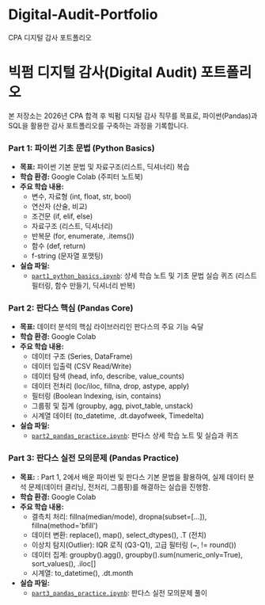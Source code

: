 # Digital-Audit-Portfolio
CPA 디지털 감사 포트폴리오

# 빅펌 디지털 감사(Digital Audit) 포트폴리오

본 저장소는 2026년 CPA 합격 후 빅펌 디지털 감사 직무를 목표로,
파이썬(Pandas)과 SQL을 활용한 감사 포트폴리오를 구축하는 과정을 기록합니다.

### Part 1: 파이썬 기초 문법 (Python Basics)

- **목표:** 파이썬 기본 문법 및 자료구조(리스트, 딕셔너리) 복습
- **학습 환경:** Google Colab (주피터 노트북)
- **주요 학습 내용:**
    - 변수, 자료형 (int, float, str, bool)
    - 연산자 (산술, 비교)
    - 조건문 (if, elif, else)
    - 자료구조 (리스트, 딕셔너리)
    - 반복문 (for, enumerate, .items())
    - 함수 (def, return)
    - f-string (문자열 포맷팅)    
- **실습 파일:**
    - [`part1_python_basics.ipynb`](./part1_python_basics.ipynb): 상세 학습 노트 및 기초 문법 실습 퀴즈 (리스트 필터링, 함수 만들기, 딕셔너리 반복)
  
### Part 2: 판다스 핵심 (Pandas Core)

- **목표:** 데이터 분석의 핵심 라이브러리인 판다스의 주요 기능 숙달
- **학습 환경:** Google Colab
- **주요 학습 내용:**
    - 데이터 구조 (Series, DataFrame)
    - 데이터 입출력 (CSV Read/Write)
    - 데이터 탐색 (head, info, describe, value_counts)
    - 데이터 전처리 (loc/iloc, fillna, drop, astype, apply)
    - 필터링 (Boolean Indexing, isin, contains)
    - 그룹핑 및 집계 (groupby, agg, pivot_table, unstack)
    - 시계열 데이터 (to_datetime, .dt.dayofweek, Timedelta)
- **실습 파일:**
    - [`part2_pandas_practice.ipynb`](./part2_pandas_practice.ipynb): 판다스 상세 학습 노트 및 실습과 퀴즈

### Part 3: 판다스 실전 모의문제 (Pandas Practice)

- **목표:** : Part 1, 2에서 배운 파이썬 및 판다스 기본 문법을 활용하여, 실제 데이터 분석 문제(데이터 클리닝, 전처리, 그룹핑)를 해결하는 실습을 진행함.
- **학습 환경:** Google Colab
- **주요 학습 내용:**
    - 결측치 처리: fillna(median/mode), dropna(subset=[...]), fillna(method='bfill')
    - 데이터 변환: replace(), map(), select_dtypes(), .T (전치)
    - 이상치 탐지(Outlier): IQR 로직 (Q3-Q1), 고급 필터링 (~, != round())
    - 데이터 집계: groupby().agg(), groupby().sum(numeric_only=True), sort_values(), .iloc[]
    - 시계열: to_datetime(), .dt.month
- **실습 파일:**
    - [`part3_pandas_practice.ipynb`](./part3_pandas_practice.ipynb): 판다스 실전 모의문제 풀이
